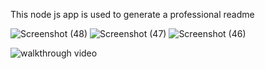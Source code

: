 
This node js app is used to generate a professional readme

![Screenshot (48)](https://user-images.githubusercontent.com/77637862/112901636-ddc4f280-9099-11eb-83bd-4bb463e9e543.png)
![Screenshot (47)](https://user-images.githubusercontent.com/77637862/112901651-e0bfe300-9099-11eb-8ecd-5e29d9c8b938.png)
![Screenshot (46)](https://user-images.githubusercontent.com/77637862/112901655-e289a680-9099-11eb-85ee-96b416a5fa52.png)

<!--Walkthrough video-->
![walkthrough video](https://drive.google.com/file/d/11NeNmD_eoZegelecmbGq_rGi5-iKFibr/view)
